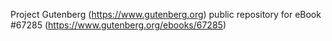 Project Gutenberg (https://www.gutenberg.org) public repository for
eBook #67285 (https://www.gutenberg.org/ebooks/67285)
